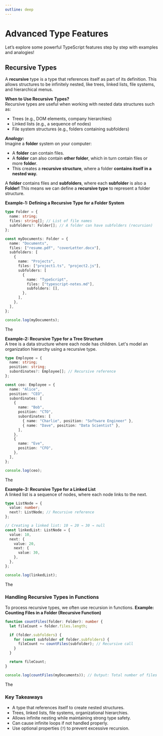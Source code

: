 ```yaml
---
outline: deep
---
```


# Advanced Type Features
Let’s explore some powerful TypeScript features step by step with examples and analogies! 

## Recursive Types
A **recursive** type is a type that references itself as part of its definition. This allows structures to be infinitely nested, like trees, linked lists, file systems, and hierarchical menus.  

**When to Use Recursive Types?**  
Recursive types are useful when working with nested data structures such as:
- Trees (e.g., DOM elements, company hierarchies)
- Linked lists (e.g., a sequence of nodes)
- File system structures (e.g., folders containing subfolders)  

***Analogy:***  
Imagine a **folder** system on your computer:
- A **folder** can contain files.
- A **folder** can also contain **other folder**, which in turn contain files or more **folder**.
- This creates a **recursive structure**, where a folder **contains itself in a nested way.**  

A **folder** contains files and **subfolders**, where each **subfolder** is also a **Folder!**
This means we can define a **recursive type** to represent a folder structure.  

**Example-1: Defining a Recursive Type for a Folder System**
```ts title="TypeScript"
type Folder = {
  name: string;
  files: string[]; // List of file names
  subfolders?: Folder[]; // A folder can have subfolders (recursion)
};

const myDocuments: Folder = {
  name: "Documents",
  files: ["resume.pdf", "coverLetter.docx"],
  subfolders: [
    {
      name: "Projects",
      files: ["project1.ts", "project2.js"],
      subfolders: [
        {
          name: "TypeScript",
          files: ["typescript-notes.md"],
          subfolders: [],
        },
      ],
    },
  ],
};

console.log(myDocuments);
```
The

**Example-2: Recursive Type for a Tree Structure**  
A tree is a data structure where each node has children. Let's model an organization hierarchy using a recursive type.
```ts title="TypeScript"
type Employee = {
  name: string;
  position: string;
  subordinates?: Employee[]; // Recursive reference
};

const ceo: Employee = {
  name: "Alice",
  position: "CEO",
  subordinates: [
    {
      name: "Bob",
      position: "CTO",
      subordinates: [
        { name: "Charlie", position: "Software Engineer" },
        { name: "Dave", position: "Data Scientist" },
      ],
    },
    {
      name: "Eve",
      position: "CFO",
    },
  ],
};

console.log(ceo);
```
The

**Example-3: Recursive Type for a Linked List**  
A linked list is a sequence of nodes, where each node links to the next.
```ts title="TypeScript"
type ListNode = {
  value: number;
  next?: ListNode; // Recursive reference
};

// Creating a linked list: 10 → 20 → 30 → null
const linkedList: ListNode = {
  value: 10,
  next: {
    value: 20,
    next: {
      value: 30,
    },
  },
};

console.log(linkedList);
```
The

### Handling Recursive Types in Functions

To process recursive types, we often use recursion in functions.
**Example: Counting Files in a Folder (Recursive Function)**
```ts title="TypeScript"
function countFiles(folder: Folder): number {
  let fileCount = folder.files.length;

  if (folder.subfolders) {
    for (const subfolder of folder.subfolders) {
      fileCount += countFiles(subfolder); // Recursive call
    }
  }

  return fileCount;
}

console.log(countFiles(myDocuments)); // Output: Total number of files
```
The

### Key Takeaways
- A type that references itself to create nested structures.
- Trees, linked lists, file systems, organizational hierarchies.
- Allows infinite nesting while maintaining strong type safety.
- Can cause infinite loops if not handled properly.
- Use optional properties (`?`) to prevent excessive recursion.

